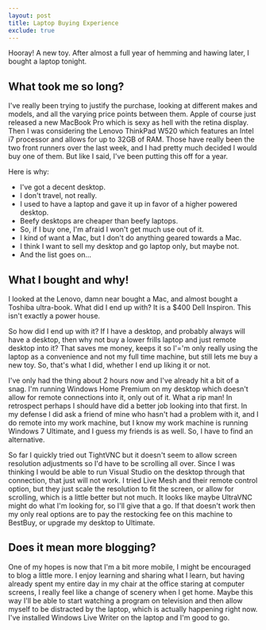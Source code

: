 ```yaml
---
layout: post
title: Laptop Buying Experience
exclude: true
---
```


Hooray! A new toy. After almost a full year of hemming and hawing later, I bought a laptop tonight.

## What took me so long?

I've really been trying to justify the purchase, looking at different makes and models, and all the varying price points between them. Apple of course just released a new MacBook Pro which is sexy as hell with the retina display. Then I was considering the Lenovo ThinkPad W520 which features an Intel i7 processor and allows for up to 32GB of RAM. Those have really been the two front runners over the last week, and I had pretty much decided I would buy one of them. But like I said, I've been putting this off for a year.

Here is why:

- I've got a decent desktop.
- I don't travel, not really.
- I used to have a laptop and gave it up in favor of a higher powered desktop.
- Beefy desktops are cheaper than beefy laptops.
- So, if I buy one, I'm afraid I won't get much use out of it.
- I kind of want a Mac, but I don't do anything geared towards a Mac.
- I think I want to sell my desktop and go laptop only, but maybe not.
- And the list goes on...

## What I bought and why!

I looked at the Lenovo, damn near bought a Mac, and almost bought a Toshiba ultra-book. What did I end up with? It is a $400 Dell Inspiron. This isn't exactly a power house.

So how did I end up with it? If I have a desktop, and probably always will have a desktop, then why not buy a lower frills laptop and just remote desktop into it? That saves me money, keeps it so I'='m only really using the laptop as a convenience and not my full time machine, but still lets me buy a new toy. So, that's what I did, whether I end up liking it or not.

I've only had the thing about 2 hours now and I've already hit a bit of a snag. I'm running Windows Home Premium on my desktop which doesn't allow for remote connections into it, only out of it. What a rip man! In retrospect perhaps I should have did a better job looking into that first. In my defense I did ask a friend of mine who hasn't had a problem with it, and I do remote into my work machine, but I know my work machine is running Windows 7 Ultimate, and I guess my friends is as well. So, I have to find an alternative.

So far I quickly tried out TightVNC but it doesn't seem to allow screen resolution adjustments so I'd have to be scrolling all over. Since I was thinking I would be able to run Visual Studio on the desktop through that connection, that just will not work. I tried Live Mesh and their remote control option, but they just scale the resolution to fit the screen, or allow for scrolling, which is a little better but not much. It looks like maybe UltraVNC might do what I'm looking for, so I'll give that a go. If that doesn't work then my only real options are to pay the restocking fee on this machine to BestBuy, or upgrade my desktop to Ultimate.

## Does it mean more blogging?

One of my hopes is now that I'm a bit more mobile, I might be encouraged to blog a little more. I enjoy learning and sharing what I learn, but having already spent my entire day in my chair at the office staring at computer screens, I really feel like a change of scenery when I get home. Maybe this way I'll be able to start watching a program on television and then allow myself to be distracted by the laptop, which is actually happening right now. I've installed Windows Live Writer on the laptop and I'm good to go.